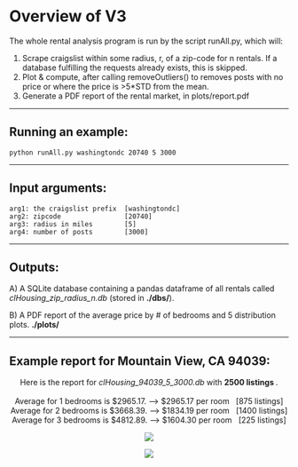 # Overview of V3

The whole rental analysis program is run by the script runAll.py, which will:

1. Scrape craigslist within some radius, r, of a zip-code for n rentals. If a database fulfilling the requests already exists, this is skipped.
2. Plot & compute, after calling removeOutliers() to removes posts with no price or where the price is >5*STD from the mean.
3. Generate a PDF report of the rental market, in plots/report.pdf

---------------------------------------------------

## Running an example:
`python runAll.py washingtondc 20740 5 3000`

---------------------------------------------------
## Input arguments:

    arg1: the craigslist prefix  [washingtondc]
    arg2: zipcode                [20740]
    arg3: radius in miles        [5]
    arg4: number of posts        [3000]
---------------------------------------------------
## Outputs:   

A) A SQLite database containing a pandas dataframe of all rentals called *clHousing_zip_radius_n.db* (stored in **./dbs/**).

B)  A PDF report of the average price by # of bedrooms and 5 distribution plots.
**./plots/**

-----------------------------------------------------------

## Example report for Mountain View, CA 94039:

<p align="center">
Here is the report for <i> clHousing_94039_5_3000.db </i> with <b> 2500 listings </b>. <br/> <br/>
Average for 1 bedrooms is $2965.17. --> $2965.17 per room&nbsp;&nbsp;&nbsp;[875 listings] <br/>
Average for 2 bedrooms is $3668.39. --> $1834.19 per room&nbsp;&nbsp;&nbsp;[1400 listings] <br/>
Average for 3 bedrooms is $4812.89. --> $1604.30 per room&nbsp;&nbsp;&nbsp;[225 listings]
</p>
<p align="center">
  <img src="V3/plots/nice_MountainView/distPlots.png" />
</p>
<p align="center">
  <img src="V3/plots/nice_MountainView/relPlot.png" />
</p>
